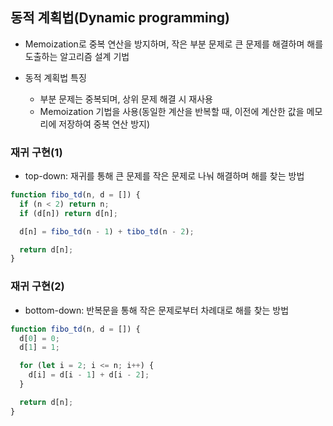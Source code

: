 ## 동적 계획법(Dynamic programming)

- Memoization로 중복 연산을 방지하며, 작은 부분 문제로 큰 문제를 해결하며 해를 도출하는 알고리즘 설계 기법
- 동적 계획법 특징

  - 부분 문제는 중복되며, 상위 문제 해결 시 재사용
  - Memoization 기법을 사용(동일한 계산을 반복할 때, 이전에 계산한 값을 메모리에 저장하여 중복 연산 방지)

### 재귀 구현(1)

- top-down: 재귀를 통해 큰 문제를 작은 문제로 나눠 해결하며 해를 찾는 방법

```javascript
function fibo_td(n, d = []) {
  if (n < 2) return n;
  if (d[n]) return d[n];

  d[n] = fibo_td(n - 1) + tibo_td(n - 2);

  return d[n];
}
```

### 재귀 구현(2)

- bottom-down: 반복문을 통해 작은 문제로부터 차례대로 해를 찾는 방법

```javascript
function fibo_td(n, d = []) {
  d[0] = 0;
  d[1] = 1;

  for (let i = 2; i <= n; i++) {
    d[i] = d[i - 1] + d[i - 2];
  }

  return d[n];
}
```
